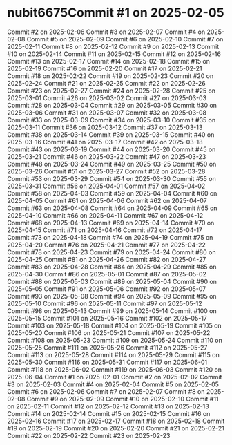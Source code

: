 # nubit6675Commit #1 on 2025-02-05
Commit #2 on 2025-02-06
Commit #3 on 2025-02-07
Commit #4 on 2025-02-08
Commit #5 on 2025-02-09
Commit #6 on 2025-02-10
Commit #7 on 2025-02-11
Commit #8 on 2025-02-12
Commit #9 on 2025-02-13
Commit #10 on 2025-02-14
Commit #11 on 2025-02-15
Commit #12 on 2025-02-16
Commit #13 on 2025-02-17
Commit #14 on 2025-02-18
Commit #15 on 2025-02-19
Commit #16 on 2025-02-20
Commit #17 on 2025-02-21
Commit #18 on 2025-02-22
Commit #19 on 2025-02-23
Commit #20 on 2025-02-24
Commit #21 on 2025-02-25
Commit #22 on 2025-02-26
Commit #23 on 2025-02-27
Commit #24 on 2025-02-28
Commit #25 on 2025-03-01
Commit #26 on 2025-03-02
Commit #27 on 2025-03-03
Commit #28 on 2025-03-04
Commit #29 on 2025-03-05
Commit #30 on 2025-03-06
Commit #31 on 2025-03-07
Commit #32 on 2025-03-08
Commit #33 on 2025-03-09
Commit #34 on 2025-03-10
Commit #35 on 2025-03-11
Commit #36 on 2025-03-12
Commit #37 on 2025-03-13
Commit #38 on 2025-03-14
Commit #39 on 2025-03-15
Commit #40 on 2025-03-16
Commit #41 on 2025-03-17
Commit #42 on 2025-03-18
Commit #43 on 2025-03-19
Commit #44 on 2025-03-20
Commit #45 on 2025-03-21
Commit #46 on 2025-03-22
Commit #47 on 2025-03-23
Commit #48 on 2025-03-24
Commit #49 on 2025-03-25
Commit #50 on 2025-03-26
Commit #51 on 2025-03-27
Commit #52 on 2025-03-28
Commit #53 on 2025-03-29
Commit #54 on 2025-03-30
Commit #55 on 2025-03-31
Commit #56 on 2025-04-01
Commit #57 on 2025-04-02
Commit #58 on 2025-04-03
Commit #59 on 2025-04-04
Commit #60 on 2025-04-05
Commit #61 on 2025-04-06
Commit #62 on 2025-04-07
Commit #63 on 2025-04-08
Commit #64 on 2025-04-09
Commit #65 on 2025-04-10
Commit #66 on 2025-04-11
Commit #67 on 2025-04-12
Commit #68 on 2025-04-13
Commit #69 on 2025-04-14
Commit #70 on 2025-04-15
Commit #71 on 2025-04-16
Commit #72 on 2025-04-17
Commit #73 on 2025-04-18
Commit #74 on 2025-04-19
Commit #75 on 2025-04-20
Commit #76 on 2025-04-21
Commit #77 on 2025-04-22
Commit #78 on 2025-04-23
Commit #79 on 2025-04-24
Commit #80 on 2025-04-25
Commit #81 on 2025-04-26
Commit #82 on 2025-04-27
Commit #83 on 2025-04-28
Commit #84 on 2025-04-29
Commit #85 on 2025-04-30
Commit #86 on 2025-05-01
Commit #87 on 2025-05-02
Commit #88 on 2025-05-03
Commit #89 on 2025-05-04
Commit #90 on 2025-05-05
Commit #91 on 2025-05-06
Commit #92 on 2025-05-07
Commit #93 on 2025-05-08
Commit #94 on 2025-05-09
Commit #95 on 2025-05-10
Commit #96 on 2025-05-11
Commit #97 on 2025-05-12
Commit #98 on 2025-05-13
Commit #99 on 2025-05-14
Commit #100 on 2025-05-15
Commit #101 on 2025-05-16
Commit #102 on 2025-05-17
Commit #103 on 2025-05-18
Commit #104 on 2025-05-19
Commit #105 on 2025-05-20
Commit #106 on 2025-05-21
Commit #107 on 2025-05-22
Commit #108 on 2025-05-23
Commit #109 on 2025-05-24
Commit #110 on 2025-05-25
Commit #111 on 2025-05-26
Commit #112 on 2025-05-27
Commit #113 on 2025-05-28
Commit #114 on 2025-05-29
Commit #115 on 2025-05-30
Commit #116 on 2025-05-31
Commit #117 on 2025-06-01
Commit #118 on 2025-06-02
Commit #119 on 2025-06-03
Commit #120 on 2025-06-04
Commit #1 on 2025-02-01
Commit #2 on 2025-02-02
Commit #3 on 2025-02-03
Commit #4 on 2025-02-04
Commit #5 on 2025-02-05
Commit #6 on 2025-02-06
Commit #7 on 2025-02-07
Commit #8 on 2025-02-08
Commit #9 on 2025-02-09
Commit #10 on 2025-02-10
Commit #11 on 2025-02-11
Commit #12 on 2025-02-12
Commit #13 on 2025-02-13
Commit #14 on 2025-02-14
Commit #15 on 2025-02-15
Commit #16 on 2025-02-16
Commit #17 on 2025-02-17
Commit #18 on 2025-02-18
Commit #19 on 2025-02-19
Commit #20 on 2025-02-20
Commit #21 on 2025-02-21
Commit #22 on 2025-02-22
Commit #23 on 2025-02-23
